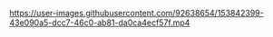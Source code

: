 https://user-images.githubusercontent.com/92638654/153842399-43e090a5-dcc7-46c0-ab81-da0ca4ecf57f.mp4


